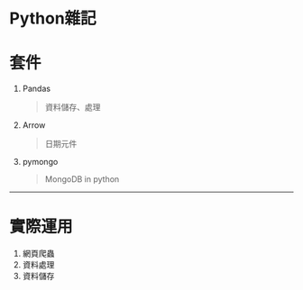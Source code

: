 # Python雜記
# 套件
1. Pandas
      > 資料儲存、處理
2. Arrow
      > 日期元件
3. pymongo
      > MongoDB in python
***
# 實際運用
  1. 網頁爬蟲
  2. 資料處理
  3. 資料儲存
<!--stackedit_data:
eyJoaXN0b3J5IjpbLTE0OTM4MDM4NzNdfQ==
-->